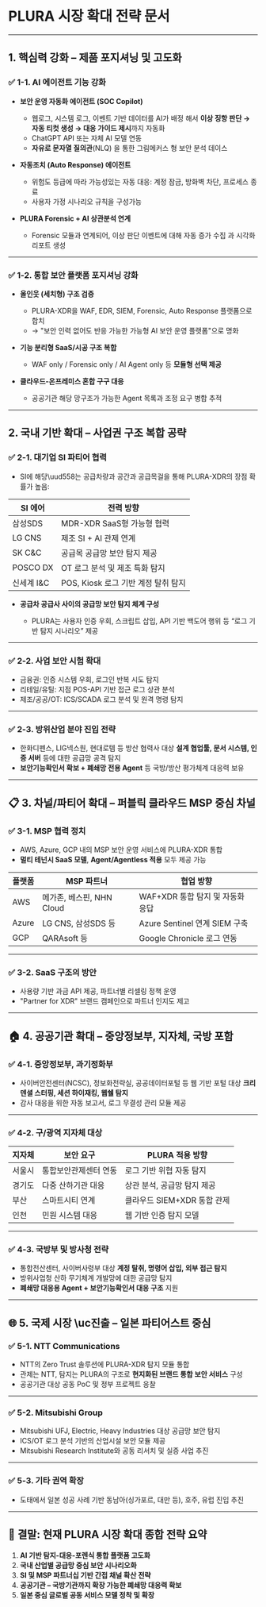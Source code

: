 # PLURA 시장 확대 전략 문서

---

## 1. 핵심력 강화 – 제품 포지셔닝 및 고도화

### ✅ 1-1. AI 에이전트 기능 강화

* **보안 운영 자동화 에이전트 (SOC Copilot)**

  * 웹로그, 시스템 로그, 이벤트 기반 데이터를 AI가 배정 해서 **이상 징항 판단 → 자동 티컷 생성 → 대응 가이드 제시**까지 자동화
  * ChatGPT API 또는 자체 AI 모델 연동
  * **자유로 문자열 질의관**(NLQ) 을 통한 그림메커스 형 보안 분석 데이스

* **자동조치 (Auto Response) 에이전트**

  * 위험도 등급에 따라 가능성있는 자동 대응: 계정 잠금, 방화벽 차단, 프로세스 종료
  * 사용자 가정 시나리오 규칙을 구성가능

* **PLURA Forensic + AI 상관분석 연계**

  * Forensic 모듈과 연계되어, 이상 판단 이벤트에 대해 자동 증가 수집 과 시각화 리포트 생성

---

### ✅ 1-2. 통합 보안 플랫폼 포지셔닝 강화

* **올인웃 (세치형) 구조 검증**

  * PLURA-XDR을 WAF, EDR, SIEM, Forensic, Auto Response 플랫폼으로 합치
  * → "보안 인력 없어도 반응 가능한 가능형 AI 보안 운영 플랫폼"으로 명화

* **기능 분리형 SaaS/시공 구조 복합**

  * WAF only / Forensic only / AI Agent only 등 **모듈형 선택 제공**

* **클라우드-온프레미스 혼합 구구 대응**

  * 공공기관 해당 망구조가 가능한 Agent 목록과 조정 요구 병합 추적

---

## 2. 국내 기반 확대 – 사업권 구조 복합 공략

### ✅ 2-1. 대기업 SI 파티어 협력

* SI에 해당\uud558는 공급차량과 공간과 공급목걸을 통해 PLURA-XDR의 장점 확률가 높음:

| SI 에어    | 전력 방향                     |
| -------- | ------------------------- |
| 삼성SDS    | MDR-XDR SaaS형 가능형 협력      |
| LG CNS   | 제조 SI + AI 관제 연계          |
| SK C\&C  | 공급목 공급망 보안 탐지 제공          |
| POSCO DX | OT 로그 분석 및 제조 특화 탐지       |
| 신세계 I\&C | POS, Kiosk 로그 기반 계정 탈취 탐지 |

* **공급차 공급사 사이의 공급망 보안 탐지 체계 구성**

  * PLURA는 사용자 인증 우회, 스크립트 삽입, API 기반 백도어 행위 등 “로그 기반 탐지 시나리오” 제공

---

### ✅ 2-2. 사업 보안 시험 확대

* 금융권: 인증 시스템 우회, 로그인 반복 시도 탐지
* 리테일/유틸: 지점 POS-API 기반 접근 로그 상관 분석
* 제조/공공/OT: ICS/SCADA 로그 분석 및 원격 명령 탐지

---

### ✅ 2-3. 방위산업 분야 진입 전략

* 한화디펜스, LIG넥스원, 현대로템 등 방산 협력사 대상 **설계 협업툴, 문서 시스템, 인증 서버** 등에 대한 공급망 공격 탐지
* **보안기능확인서 확보 + 폐쇄망 전용 Agent** 등 국방/방산 평가체계 대응력 보유

---

## 📋 3. 차널/파티어 확대 – 퍼블릭 클라우드 MSP 중심 차널

### ✅ 3-1. MSP 협력 정치

* AWS, Azure, GCP 내의 MSP 보안 운영 서비스에 PLURA-XDR 통합
* **멀티 테넌시 SaaS 모델**, **Agent/Agentless 적용** 모두 제공 가능

| 플랫폼   | MSP 파트너             | 협업 방향                     |
| ----- | ------------------- | ------------------------- |
| AWS   | 메가존, 베스핀, NHN Cloud | WAF+XDR 통합 탐지 및 자동화 응답    |
| Azure | LG CNS, 삼성SDS 등     | Azure Sentinel 연계 SIEM 구축 |
| GCP   | QARAsoft 등          | Google Chronicle 로그 연동    |

---

### ✅ 3-2. SaaS 구조의 방안

* 사용량 기반 과금 API 제공, 파트너별 리셀링 정책 운영
* "Partner for XDR" 브랜드 캠페인으로 파트너 인지도 제고

---

## 🏠 4. 공공기관 확대 – 중앙정보부, 지자체, 국방 포함

### ✅ 4-1. 중앙정보부, 과기정화부

* 사이버안전센터(NCSC), 정보화전략실, 공공데이터포털 등 웹 기반 포털 대상 **크리덴셜 스터핑, 세션 하이재킹, 웹쉘 탐지**
* 감사 대응을 위한 자동 보고서, 로그 무결성 관리 모듈 제공

---

### ✅ 4-2. 구/광역 지자체 대상

| 지자체 | 보안 요구       | PLURA 적용 방향         |
| --- | ----------- | ------------------- |
| 서울시 | 통합보안관제센터 연동 | 로그 기반 위협 자동 탐지      |
| 경기도 | 다중 산하기관 대응  | 상관 분석, 공급망 탐지 제공    |
| 부산  | 스마트시티 연계    | 클라우드 SIEM+XDR 통합 관제 |
| 인천  | 민원 시스템 대응   | 웹 기반 인증 탐지 모델       |

---

### ✅ 4-3. 국방부 및 방사청 전략

* 통합전산센터, 사이버사령부 대상 **계정 탈취, 명령어 삽입, 외부 접근 탐지**
* 방위사업청 산하 무기체계 개발망에 대한 공급망 탐지
* **폐쇄망 대응용 Agent + 보안기능확인서 대응 구조** 지원

---

## 🌐 5. 국제 시장  \uc진출 – 일본 파티어스트 중심

### ✅ 5-1. NTT Communications

* NTT의 Zero Trust 솔루션에 PLURA-XDR 탐지 모듈 통합
* 관제는 NTT, 탐지는 PLURA의 구조로 **현지화된 브랜드 통합 보안 서비스** 구성
* 공공기관 대상 공동 PoC 및 정부 프로젝트 응찰

---

### ✅ 5-2. Mitsubishi Group

* Mitsubishi UFJ, Electric, Heavy Industries 대상 공급망 보안 탐지
* ICS/OT 로그 분석 기반의 산업시설 보안 모듈 제공
* Mitsubishi Research Institute와 공동 리서치 및 실증 사업 추진

---

### ✅ 5-3. 기타 권역 확장

* 도태에서 일본 성공 사례 기반 동남아(싱가포르, 대만 등), 호주, 유럽 진입 추진

---

## 🔄 결말: 현재 PLURA 시장 확대 종합 전략 요약

1. **AI 기반 탐지-대응-포렌식 통합 플랫폼 고도화**
2. **국내 산업별 공급망 중심 보안 시나리오화**
3. **SI 및 MSP 파트너십 기반 간접 채널 확산 전략**
4. **공공기관 – 국방기관까지 확장 가능한 폐쇄망 대응력 확보**
5. **일본 중심 글로벌 공동 서비스 모델 정착 및 확장**
